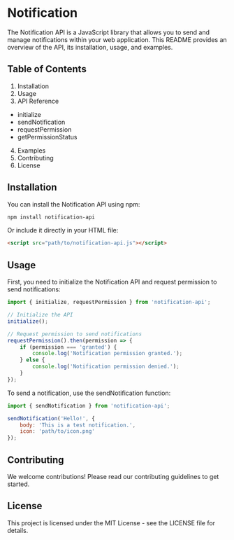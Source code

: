 
# Notification

The Notification API is a JavaScript library that allows you to send and manage notifications within your web application. This README provides an overview of the API, its installation, usage, and examples.

## Table of Contents

1. Installation
2. Usage
3. API Reference
- initialize
- sendNotification
- requestPermission
- getPermissionStatus
4. Examples
5. Contributing
6. License

## Installation

You can install the Notification API using npm:

```bash
npm install notification-api
```

Or include it directly in your HTML file:

```html
<script src="path/to/notification-api.js"></script>
```

## Usage

First, you need to initialize the Notification API and request permission to send notifications:

```javascript
import { initialize, requestPermission } from 'notification-api';

// Initialize the API
initialize();

// Request permission to send notifications
requestPermission().then(permission => {
    if (permission === 'granted') {
        console.log('Notification permission granted.');
    } else {
        console.log('Notification permission denied.');
    }
});
```
To send a notification, use the sendNotification function:

```javascript
import { sendNotification } from 'notification-api';

sendNotification('Hello!', {
    body: 'This is a test notification.',
    icon: 'path/to/icon.png'
});
```

## Contributing

We welcome contributions! Please read our contributing guidelines to get started.

## License

This project is licensed under the MIT License - see the LICENSE file for details.